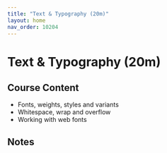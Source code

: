 ```yaml
---
title: "Text & Typography (20m)"
layout: home
nav_order: 10204
---
```


# Text & Typography (20m)

## Course Content

- Fonts, weights, styles and variants
- Whitespace, wrap and overflow
- Working with web fonts

## Notes
